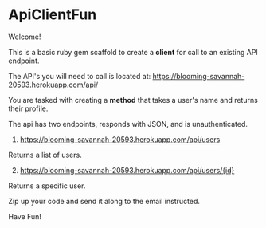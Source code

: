 # ApiClientFun

Welcome!

This is a basic ruby gem scaffold to create a **client** for call to an existing API endpoint.

The API's you will need to call is located at:  https://blooming-savannah-20593.herokuapp.com/api/

You are tasked with creating a **method** that takes a user's name and
returns their profile.

The api has two endpoints, responds with JSON, and is unauthenticated.

1) https://blooming-savannah-20593.herokuapp.com/api/users

Returns a list of users.

2) https://blooming-savannah-20593.herokuapp.com/api/users/{id}

Returns a specific user.

Zip up your code and send it along to the email instructed.

Have Fun!
